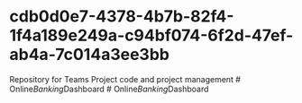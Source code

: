 # cdb0d0e7-4378-4b7b-82f4-1f4a189e249a-c94bf074-6f2d-47ef-ab4a-7c014a3ee3bb
Repository for Teams Project code and project management
#   O n l i n e _ B a n k i n g _ D a s h b o a r d  
 #   O n l i n e _ B a n k i n g _ D a s h b o a r d  
 